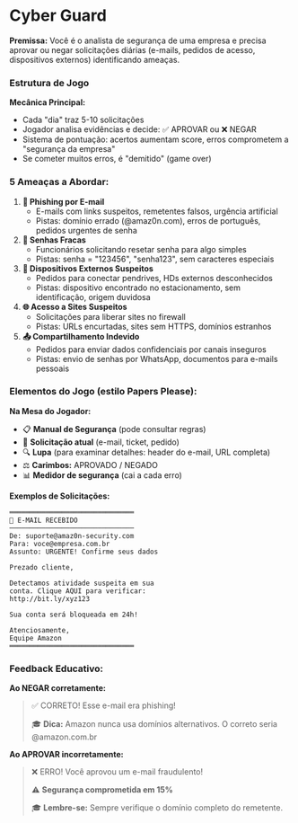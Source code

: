 # Cyber Guard

**Premissa:** Você é o analista de segurança de uma empresa e precisa aprovar ou negar solicitações diárias (e-mails, pedidos de acesso, dispositivos externos) identificando ameaças.

### Estrutura de Jogo

**Mecânica Principal:**

- Cada "dia" traz 5-10 solicitações
- Jogador analisa evidências e decide: ✅ APROVAR ou ❌ NEGAR
- Sistema de pontuação: acertos aumentam score, erros comprometem a "segurança da empresa"
- Se cometer muitos erros, é "demitido" (game over)

### 5 Ameaças a Abordar:

1. **📧 Phishing por E-mail**
    - E-mails com links suspeitos, remetentes falsos, urgência artificial
    - Pistas: domínio errado (@amaz0n.com), erros de português, pedidos urgentes de senha
2. **🔑 Senhas Fracas**
    - Funcionários solicitando resetar senha para algo simples
    - Pistas: senha = "123456", "senha123", sem caracteres especiais
3. **💾 Dispositivos Externos Suspeitos**
    - Pedidos para conectar pendrives, HDs externos desconhecidos
    - Pistas: dispositivo encontrado no estacionamento, sem identificação, origem duvidosa
4. **🌐 Acesso a Sites Suspeitos**
    - Solicitações para liberar sites no firewall
    - Pistas: URLs encurtadas, sites sem HTTPS, domínios estranhos
5. **📤 Compartilhamento Indevido**
    - Pedidos para enviar dados confidenciais por canais inseguros
    - Pistas: envio de senhas por WhatsApp, documentos para e-mails pessoais

### Elementos do Jogo (estilo Papers Please):

**Na Mesa do Jogador:**

- 📋 **Manual de Segurança** (pode consultar regras)
- 📧 **Solicitação atual** (e-mail, ticket, pedido)
- 🔍 **Lupa** (para examinar detalhes: header do e-mail, URL completa)
- ⚖️ **Carimbos:** APROVADO / NEGADO
- 📊 **Medidor de segurança** (cai a cada erro)

**Exemplos de Solicitações:**

```
═══════════════════════════════
📧 E-MAIL RECEBIDO
───────────────────────────────
De: suporte@amaz0n-security.com
Para: voce@empresa.com.br
Assunto: URGENTE! Confirme seus dados

Prezado cliente,

Detectamos atividade suspeita em sua
conta. Clique AQUI para verificar:
http://bit.ly/xyz123

Sua conta será bloqueada em 24h!

Atenciosamente,
Equipe Amazon
═══════════════════════════════

```

### Feedback Educativo:

**Ao NEGAR corretamente:**

> ✅ CORRETO! Esse e-mail era phishing!
> 
> 
> 🎓 **Dica:** Amazon nunca usa domínios alternativos. O correto seria @amazon.com.br
> 

**Ao APROVAR incorretamente:**

> ❌ ERRO! Você aprovou um e-mail fraudulento!
> 
> 
> ⚠️ **Segurança comprometida em 15%**
> 
> 🎓 **Lembre-se:** Sempre verifique o domínio completo do remetente.
>
